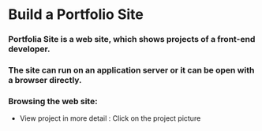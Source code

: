 # Build a Portfolio Site


### Portfolia Site is a web site, which shows projects of a front-end developer.

### The site can run on an application server or it can be open with a browser directly.

### Browsing the web site:

 * View project in more detail : Click on the project picture